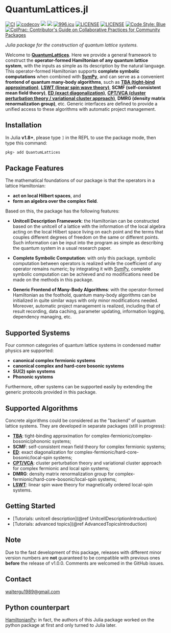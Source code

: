 # QuantumLattices.jl

[![CI](https://github.com/Quantum-Many-Body/QuantumLattices.jl/actions/workflows/CI.yml/badge.svg)](https://github.com/Quantum-Many-Body/QuantumLattices.jl/actions/workflows/CI.yml)
[![codecov](https://codecov.io/gh/Quantum-Many-Body/QuantumLattices.jl/branch/master/graph/badge.svg)](https://codecov.io/gh/Quantum-Many-Body/QuantumLattices.jl)
[![](https://img.shields.io/badge/docs-latest-blue.svg)](https://quantum-many-body.github.io/QuantumLattices.jl/latest/)
[![](https://img.shields.io/badge/docs-stable-blue.svg)](https://quantum-many-body.github.io/QuantumLattices.jl/stable/)
[![996.icu](https://img.shields.io/badge/link-996.icu-red.svg)](https://996.icu)
[![LICENSE](https://img.shields.io/badge/License-Apache%202.0-blue.svg)](https://opensource.org/licenses/Apache-2.0)
[![LICENSE](https://img.shields.io/badge/license-Anti%20996-blue.svg)](https://github.com/996icu/996.ICU/blob/master/LICENSE)
[![Code Style: Blue](https://img.shields.io/badge/code%20style-blue-4495d1.svg)](https://github.com/invenia/BlueStyle)
[![ColPrac: Contributor's Guide on Collaborative Practices for Community Packages](https://img.shields.io/badge/ColPrac-Contributor's%20Guide-blueviolet)](https://github.com/SciML/ColPrac)

*Julia package for the construction of quantum lattice systems.*

Welcome to **[QuantumLattices](https://github.com/Quantum-Many-Body/QuantumLattices.jl)**. Here we provide a general framework to construct the **operator-formed Hamiltonian of any quantum lattice system**, with the inputs as simple as its description by the natural language. This operator-formed Hamiltonian supports **complete symbolic computations** when combined with **[SymPy](https://github.com/JuliaPy/SymPy.jl)**, and can serve as a convenient **frontend of quantum many-body algorithms**, such as **[TBA (tight-bind approximation)](https://github.com/Quantum-Many-Body/TightBindingApproximation.jl)**, **[LSWT (linear spin wave theory)](https://github.com/Quantum-Many-Body/SpinWaveTheory.jl)**, **SCMF (self-consistent mean field theory)**, **[ED (exact diagonalization)](https://github.com/Quantum-Many-Body/ExactDiagonalization.jl)**, **[CPT/VCA (cluster perturbation theory / variational cluster approach)](https://github.com/Quantum-Many-Body/QuantumClusterTheories.jl)**, **DMRG (density matrix renormalization group)**, etc. Generic interfaces are defined to provide a unified access to these algorithms with automatic project management.

## Installation

In Julia **v1.8+**, please type `]` in the REPL to use the package mode, then type this command:

```julia
pkg> add QuantumLattices
```

## Package Features

The mathematical foundations of our package is that the operators in a lattice Hamiltonian:
* **act on local Hilbert spaces**, and
* **form an algebra over the complex field**.

Based on this, the package has the following features:
* **Unitcell Description Framework**: the Hamiltonian can be constructed based on the unitcell of a lattice with the information of the local algebra acting on the local Hilbert space living on each point and the terms that couples different degrees of freedom on the same or different points. Such information can be input into the program as simple as describing the quantum system in a usual research paper.

* **Complete Symbolic Computation**: with only this package, symbolic computation between operators is realized while the coefficient of any operator remains numeric; by integrating it with [SymPy](https://github.com/JuliaPy/SymPy.jl), complete symbolic computation can be achieved and no modifications need be made on the methods in this package.

* **Generic Frontend of Many-Body Algorithms**: with the operator-formed Hamiltonian as the foothold, quantum many-body algorithms can be initialized in quite similar ways with only minor modifications needed. Moreover, automatic project management is realized, including that of result recording, data caching, parameter updating, information logging, dependency managing, etc.

## Supported Systems

Four common categories of quantum lattice systems in condensed matter physics are supported:
* **canonical complex fermionic systems**
* **canonical complex and hard-core bosonic systems**
* **SU(2) spin systems**
* **Phononic systems**

Furthermore, other systems can be supported easily by extending the generic protocols provided in this package.

## Supported Algorithms

Concrete algorithms could be considered as the "backend" of quantum lattice systems. They are developed in separate packages (still in progress):
* **[TBA](https://github.com/Quantum-Many-Body/TightBindingApproximation.jl)**: tight-binding approximation for complex-fermionic/complex-bosonic/phononic systems;
* **SCMF**: self-consistent mean field theory for complex fermionic systems;
* **[ED](https://github.com/Quantum-Many-Body/ExactDiagonalization.jl)**: exact diagonalization for complex-fermionic/hard-core-bosonic/local-spin systems;
* **[CPT/VCA](https://github.com/Quantum-Many-Body/QuantumClusterTheories.jl)**: cluster perturbation theory and variational cluster approach for complex fermionic and local spin systems;
* **DMRG**: density matrix renormalization group for complex-fermionic/hard-core-bosonic/local-spin systems;
* **[LSWT](https://github.com/Quantum-Many-Body/SpinWaveTheory.jl)**: linear spin wave theory for magnetically ordered local-spin systems.

## Getting Started
* [Tutorials: unitcell description](@ref UnitcellDescriptionIntroduction)
* [Tutorials: advanced topics](@ref AdvancedTopicsIntroduction)

## Note

Due to the fast development of this package, releases with different minor version numbers are **not** guaranteed to be compatible with previous ones **before** the release of v1.0.0. Comments are welcomed in the GitHub issues.

## Contact
waltergu1989@gmail.com

## Python counterpart
[HamiltonianPy](https://github.com/waltergu/HamiltonianPy): in fact, the authors of this Julia package worked on the python package at first and only turned to Julia later.
